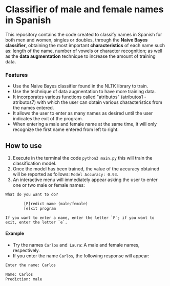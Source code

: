 # Classifier of male and female names in Spanish
This repository contains the code created to classify names in Spanish for both men and women, singles or doubles, through the **Naive Bayes classifier**, obtaining the most important **characteristics** of each name such as: length of the name, number of vowels or character recognition; as well as the **data augmentation** technique to increase the amount of training data.

### Features

- Use the Naive Bayes classifier found in the NLTK library to train.
- Use the technique of data augmentation to have more training data.
- It incorporates various functions called "atributos" (atributos1 - atributos7) with which the user can obtain various characteristics from the names entered.
- It allows the user to enter as many names as desired until the user indicates the exit of the program.
- When entering a male and female name at the same time, it will only recognize the first name entered from left to right.

## How to use
1. Execute in the terminal the code `python3 main.py` this will train the classification model.
2. Once the model has been trained, the value of the accuracy obtained will be reported as follows: `Model Accuracy: 0.93`.
3. An interactive menu will immediately appear asking the user to enter one or two male or female names:
```python
What do you want to do?

        [P]redict name (male/female)
        [e]xit program
```
	If you want to enter a name, enter the letter `P`; if you want to exit, enter the letter `e`.

#### Example
- Try the names `Carlos` and` Laura`: A male and female names, respectively.
- If you enter the name `Carlos`, the following response will appear:

```python
Enter the name: Carlos

Name: Carlos
Prediction: male
```
